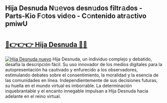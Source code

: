 ## Hija Desnuda N𝚞𝚎vos desn𝚞dos filtr𝚊dos - Parts-Kio F𝚘tos vid𝚎o - C𝚘ntenido atr𝚊ctivo pmiwU

# <h2><a href="http://mb6y9wv.tromn.icu/?c=Hija+Desnuda">🔗👉👉👉 Hija Desnuda 🔗🔗</a></h2>

[![Hija Desnuda nuevo](https://i.imgur.com/pEAQMta.gif)](http://mb6y9wv.tromn.icu/?c=Hija+Desnuda)
Hija Desnuda, un individuo complejo y debatido, desafía la descripción fácil. Su uso innovador de los medios digitales para la autopresentación ha cautivado y enfurecido a los observadores, estimulando debates sobre el consentimiento, la moralidad y la esencia de las comunidades en línea. Independientemente de sus decisiones futuras, su huella en el mundo virtual es imborrable. La determinación inquebrantable y el encanto innegable impulsan a Hija Desnuda hacia adelante en el reino virtual.
